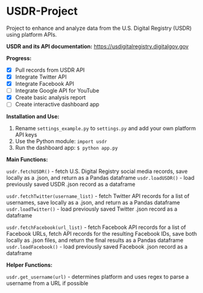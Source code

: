 # USDR-Project
Project to enhance and analyze data from the U.S. Digital Registry (USDR) using platform APIs.

**USDR and its API documentation:** https://usdigitalregistry.digitalgov.gov

**Progress:**

- [x] Pull records from USDR API
- [x] Integrate Twitter API
- [x] Integrate Facebook API
- [ ] Integrate Google API for YouTube
- [x] Create basic analysis report
- [ ] Create interactive dashboard app

**Installation and Use:**

1. Rename `settings_example.py` to `settings.py` and add your own platform API keys
2. Use the Python module: `import usdr`
3. Run the dashboard app: `$ python app.py`

**Main Functions:**

`usdr.fetchUSDR()` - fetch U.S. Digital Registry social media records, save locally as a .json, and return as a Pandas dataframe
`usdr.loadUSDR()` - load previously saved USDR .json record as a dataframe

`usdr.fetchTwitter(username_list)` - fetch Twitter API records for a list of usernames, save locally as a .json, and return as a Pandas dataframe
`usdr.loadTwitter()` - load previously saved Twitter .json record as a dataframe 

`usdr.fetchFacebook(url_list)` - fetch Facebook API records for a list of Facebook URLs, fetch API records for the resulting Facebook IDs, save both locally as .json files, and return the final results as a Pandas dataframe
`usdr.loadFacebook()` - load previously saved Facebook .json record as a dataframe 

**Helper Functions:**

`usdr.get_username(url)` - determines platform and uses regex to parse a username from a URL if possible
